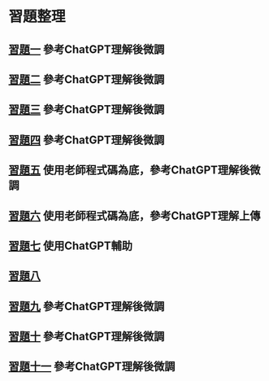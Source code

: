 # 習題整理
## [習題一](https://github.com/kaifeng273/alg/blob/main/%E7%BF%92%E9%A1%8C/hw1.md) 參考ChatGPT理解後微調
## [習題二](https://github.com/kaifeng273/alg/blob/main/%E7%BF%92%E9%A1%8C/hw2.md) 參考ChatGPT理解後微調
## [習題三](https://github.com/kaifeng273/alg/blob/main/%E7%BF%92%E9%A1%8C/hw3.md) 參考ChatGPT理解後微調
## [習題四](https://github.com/kaifeng273/alg/blob/main/%E7%BF%92%E9%A1%8C/hw4.md) 參考ChatGPT理解後微調
## [習題五](https://github.com/kaifeng273/alg/blob/main/%E7%BF%92%E9%A1%8C/hw5.md) 使用老師程式碼為底，參考ChatGPT理解後微調
## [習題六](https://github.com/kaifeng273/alg/blob/main/%E7%BF%92%E9%A1%8C/hw6.md) 使用老師程式碼為底，參考ChatGPT理解上傳
## [習題七](https://github.com/kaifeng273/alg/blob/main/%E7%BF%92%E9%A1%8C/hw7.md) 使用ChatGPT輔助
## [習題八](https://github.com/kaifeng273/alg/blob/main/%E7%BF%92%E9%A1%8C/hw8.md) 
## [習題九](https://github.com/kaifeng273/alg/blob/main/%E7%BF%92%E9%A1%8C/hw9.md) 參考ChatGPT理解後微調
## [習題十](https://github.com/kaifeng273/alg/blob/main/%E7%BF%92%E9%A1%8C/hw10.md) 參考ChatGPT理解後微調
## [習題十一](https://github.com/kaifeng273/alg/blob/main/%E7%BF%92%E9%A1%8C/hw11.md) 參考ChatGPT理解後微調
